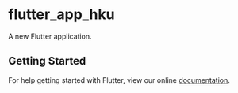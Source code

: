 # flutter_app_hku

A new Flutter application.

## Getting Started

For help getting started with Flutter, view our online
[documentation](https://flutter.io/).
